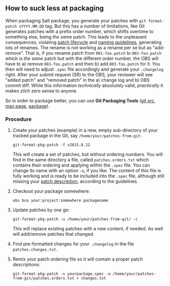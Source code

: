 ## How to suck less at packaging

When packaging Salt package, you generate your patches with `git format-patch vYYYY.MM.DD` tag. But this has a number of limitations, like Git generates patches with a prefix order number, which shifts overtime to something else, being _the same_ patch. This leads to the unpleasant consequences, violating [patch lifecycle](https://en.opensuse.org/openSUSE:Packaging_Patches_guidelines#Patch_life_cycle) and [naming guidelines](https://en.opensuse.org/openSUSE:Packaging_Patches_guidelines#Patch_naming), generating lots of renames. The rename is not working as a rename per se but as "add-remove". That is, if you rename patch from `001-foo.patch` to `003-foo.patch` which is _the same_ patch but with the different order number, the OBS will have to a) remove `001-foo.patch` and then b) add `003-foo.patch` for it. You then will need to adjust `.spec` file accordingly and generate your `.changelog` right. After your submit request (SR) to the OBS, your reviewer will see "added patch" and "removed patch" in the a) change log and b) OBS commit diff. While this information _technically_ absolutely valid, _practically_ it makes zilch zero sense to anyone.

So in order to package better, you can use **Git Packaging Tools** ([git src](https://github.com/openSUSE/git-packaging-tools), [man page](https://github.com/openSUSE/git-packaging-tools/blob/master/doc/git-format-pkg-patch.md), [package](https://build.opensuse.org/package/show/home:bmaryniuk/git-packaging-tools)).

### Procedure

1. Create your patches (example) in a new, empty sub-directory of your tracked package in the Git, say `/home/your/patches-from-git`:

   `git-format-pkg-patch -f v2015.8.12`

   This will create a set of patches, but without ordering numbers. You will find in the same directory a file, called `patches.orders.txt` which contains their ordering and applying within the `.spec` file. You can change its name with an option `-o`, if you like. The content of this file is fully working and is ready to be included into the `.spec` file, although still missing your [patch description](https://en.opensuse.org/openSUSE:Packaging_Patches_guidelines#Type_1:_minimal_single-line_comment_in_spec_file), according to the guidelines.

2. Checkout your package somewhere:

   `obs bco your:project:somewhere packagename`

3. Update patches by one go:

   `git-format-pkg-patch -u /home/your/patches-from-git/ -c`

   This will replace existing patches with a new content, if needed. As well will add/remove patches that changed.

4. Find pre-formatted changes for your `.changelog` in the file `patches.changes.txt`.

5. Remix your patch ordering file so it will contain a proper patch descriptions:

   `git-format-pkg-patch -s yourpackage.spec -o /home/your/patches-from-git/patches.orders.txt > changes.txt`
